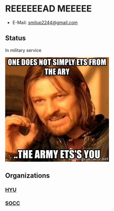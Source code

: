 # REEEEEEAD MEEEEE

* E-Mail: smilup2244@gmail.com

## Status

In military service

![전역시켜줘어어](./ets.jpg)

## Organizations

### [HYU](http://cse.hanyang.ac.kr/)

### [SOCC](https://socc-io.github.io/)
